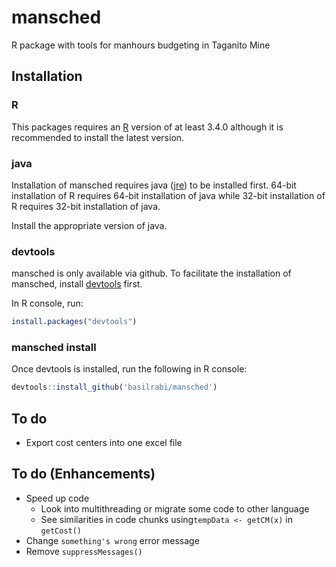 mansched
========

R package with tools for manhours budgeting in Taganito Mine

Installation
------------

### R

This packages requires an [R](https://www.r-project.org/) version of at least 3.4.0 although it is recommended to install the latest version.

### java

Installation of mansched requires java ([jre](https://java.com/inc/BrowserRedirect1.jsp?locale=en)) to be installed first. 64-bit installation of R requires 64-bit installation of java while 32-bit installation of R requires 32-bit installation of java.

Install the appropriate version of java.

### devtools

mansched is only available via github. To facilitate the installation of mansched, install [devtools](https://github.com/hadley/devtools) first.

In R console, run:

``` r
install.packages("devtools")
```

### mansched install

Once devtools is installed, run the following in R console:

``` r
devtools::install_github('basilrabi/mansched')
```

To do
-----

-   Export cost centers into one excel file

To do (Enhancements)
--------------------

-   Speed up code
    -   Look into multithreading or migrate some code to other language
    -   See similarities in code chunks using`tempData <- getCM(x)` in `getCost()`
-   Change `something's wrong` error message
-   Remove `suppressMessages()`
